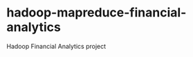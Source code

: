 hadoop-mapreduce-financial-analytics
====================================

Hadoop Financial Analytics project
